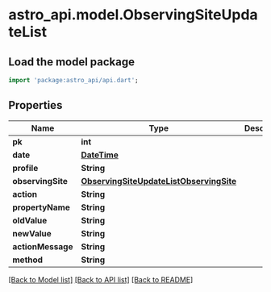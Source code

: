 # astro_api.model.ObservingSiteUpdateList

## Load the model package
```dart
import 'package:astro_api/api.dart';
```

## Properties
Name | Type | Description | Notes
------------ | ------------- | ------------- | -------------
**pk** | **int** |  | 
**date** | [**DateTime**](DateTime.md) |  | 
**profile** | **String** |  | 
**observingSite** | [**ObservingSiteUpdateListObservingSite**](ObservingSiteUpdateListObservingSite.md) |  | 
**action** | **String** |  | 
**propertyName** | **String** |  | [optional] 
**oldValue** | **String** |  | [optional] 
**newValue** | **String** |  | [optional] 
**actionMessage** | **String** |  | [optional] 
**method** | **String** |  | 

[[Back to Model list]](../README.md#documentation-for-models) [[Back to API list]](../README.md#documentation-for-api-endpoints) [[Back to README]](../README.md)


